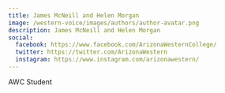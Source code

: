 ```yaml
---
title: James McNeill and Helen Morgan
image: /western-voice/images/authors/author-avatar.png
description: James McNeill and Helen Morgan
social:
  facebook: https://www.facebook.com/ArizonaWesternCollege/
  twitter: https://twitter.com/ArizonaWestern
  instagram: https://www.instagram.com/arizonawestern/
---
```


AWC Student